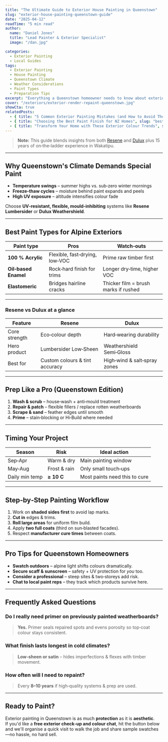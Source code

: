 ```yaml
---
title: "The Ultimate Guide to Exterior House Painting in Queenstown"
slug: "exterior-house-painting-queenstown-guide"
date: "2025-04-12"
readTime: "5 min read"
author:
  name: "Daniel Jones"
  title: "Lead Painter & Exterior Specialist"
  image: "/dan.jpg"

categories:
  - Exterior Painting
  - Local Guides
tags:
  - Exterior Painting
  - House Painting
  - Queenstown Climate
  - Weather Considerations
  - Paint Types
  - Preparation Tips
excerpt: "Everything a Queenstown homeowner needs to know about exterior house painting—from unpredictable alpine weather to the best paint choices and proper prep work."
cover: "/exteriors/exterior-render-repaint-queenstown.jpg"
showCta: true
relatedPosts:
  - { title: "5 Common Exterior Painting Mistakes (and How to Avoid Them)", slug: "common-exterior-painting-mistakes", image: "/article-8.jpg" }
  - { title: "Choosing the Best Paint Finish for NZ Homes", slug: "best-paint-finish-nz-homes", image: "/article-9.jpg" }
  - { title: "Transform Your Home with These Exterior Colour Trends", slug: "exterior-color-trends", image: "/article-10.jpg" }
---
```


> **Note:** This guide blends insights from both [Resene](https://www.resene.co.nz/) and [Dulux](https://www.dulux.co.nz/) plus 15 years of on‑the‑ladder experience in Wakatipu.

---

## Why Queenstown's Climate Demands Special Paint

- **Temperature swings** – summer highs vs. sub‑zero winter mornings
- **Freeze‑thaw cycles** – moisture behind paint expands and peels
- **High UV exposure** – altitude intensifies colour fade

Choose **UV‑resistant, flexible, mould‑inhibiting** systems like **Resene Lumbersider** or **Dulux Weathershield**.

---

## Best Paint Types for Alpine Exteriors

| Paint type | Pros | Watch‑outs |
|------------|------|-----------|
| **100 % Acrylic** | Flexible, fast‑drying, low‑VOC | Prime raw timber first |
| **Oil‑based Enamel** | Rock‑hard finish for trims | Longer dry‑time, higher VOC |
| **Elastomeric** | Bridges hairline cracks | Thicker film = brush marks if rushed |

---

### Resene vs Dulux at a glance

| Feature | Resene | Dulux |
|---------|--------|-------|
| Core strength | Eco‑colour depth | Hard‑wearing durability |
| Hero product | Lumbersider Low‑Sheen | Weathershield Semi‑Gloss |
| Best for | Custom colours & tint accuracy | High‑wind & salt‑spray zones |

---

## Prep Like a Pro (Queenstown Edition)

1. **Wash & scrub** – house‑wash + anti‑mould treatment  
2. **Repair & patch** – flexible fillers / replace rotten weatherboards  
3. **Scrape & sand** – feather edges until smooth  
4. **Prime** – stain‑blocking or Hi‑Build where needed

---

## Timing Your Project

| Season | Risk | Ideal action |
|--------|------|--------------|
| Sep‑Apr | Warm & dry | Main painting window |
| May‑Aug | Frost & rain | Only small touch‑ups |
| Daily min temp | **≥ 10 C** | Most paints need this to cure |

---

## Step‑by‑Step Painting Workflow

1. Work on **shaded sides first** to avoid lap marks.  
2. **Cut in** edges & trims.  
3. **Roll large areas** for uniform film build.  
4. Apply **two full coats** (third on sun‑blasted facades).  
5. Respect **manufacturer cure times** between coats.

---

## Pro Tips for Queenstown Homeowners

- **Swatch outdoors** – alpine light shifts colours dramatically.  
- **Secure scaff & sunscreen** – safety + UV protection for *you* too.  
- **Consider a professional** – steep sites & two‑storeys add risk.  
- **Chat to local paint reps** – they track which products survive here.  
<!-- - **Compare prep vs. repaint cost** – see our [Queenstown cost guide](/blog/cost-to-paint-house-queenstown-2025) for numbers. -->

---

## Frequently Asked Questions

### Do I really need primer on previously painted weatherboards?

> **Yes.** Primer seals repaired spots and evens porosity so top‑coat colour stays consistent.

### What finish lasts longest in cold climates?

> **Low‑sheen or satin** – hides imperfections & flexes with timber movement.

### How often will I need to repaint?

> Every **8–10 years** if high‑quality systems & prep are used.

---

## Ready to Paint?

Exterior painting in Queenstown is as much **protection** as it is **aesthetic**.  
If you'd like a **free exterior check‑up and colour chat**, hit the button below and we'll organise a quick visit to walk the job and share sample swatches—no hassle, no hard sell.

